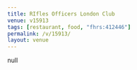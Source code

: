 ```yaml
---
title: RIfles Officers London Club
venue: v15913
tags: [restaurant, food, "fhrs:412446"]
permalink: /v/15913/
layout: venue
---
```

null